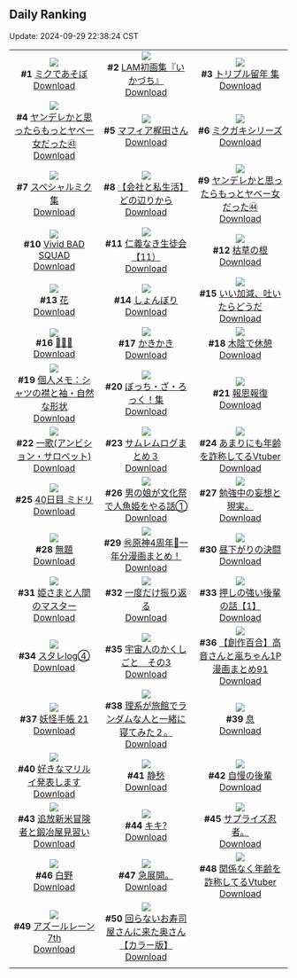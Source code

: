 ## Daily Ranking
Update: 2024-09-29 22:38:24 CST

|      |      |      |
| :----: | :----: | :----: |
| ![](https://i.pixiv.re/c/240x480/img-master/img/2024/09/27/16/16/46/122811803_p0_master1200.jpg)<br>**#1** [ミクであそぼ](https://www.pixiv.net/artworks/122811803)<br>[Download](https://i.pixiv.re/img-original/img/2024/09/27/16/16/46/122811803_p0.jpg) | ![](https://i.pixiv.re/c/240x480/img-master/img/2024/09/27/00/02/24/122798429_p0_master1200.jpg)<br>**#2** [LAM初画集『いかづち』](https://www.pixiv.net/artworks/122798429)<br>[Download](https://i.pixiv.re/img-original/img/2024/09/27/00/02/24/122798429_p0.jpg) | ![](https://i.pixiv.re/c/240x480/img-master/img/2024/09/27/16/50/09/122813087_p0_master1200.jpg)<br>**#3** [トリプル留年 集](https://www.pixiv.net/artworks/122813087)<br>[Download](https://i.pixiv.re/img-original/img/2024/09/27/16/50/09/122813087_p0.jpg) |
| ![](https://i.pixiv.re/c/240x480/img-master/img/2024/09/27/00/00/57/122798288_p0_master1200.jpg)<br>**#4** [ヤンデレかと思ったらもっとヤベー女だった㊸](https://www.pixiv.net/artworks/122798288)<br>[Download](https://i.pixiv.re/img-original/img/2024/09/27/00/00/57/122798288_p0.png) | ![](https://i.pixiv.re/c/240x480/img-master/img/2024/09/27/00/00/29/122798180_p0_master1200.jpg)<br>**#5** [マフィア梶田さん](https://www.pixiv.net/artworks/122798180)<br>[Download](https://i.pixiv.re/img-original/img/2024/09/27/00/00/29/122798180_p0.jpg) | ![](https://i.pixiv.re/c/240x480/img-master/img/2024/09/27/15/40/36/122811976_p0_master1200.jpg)<br>**#6** [ミクガキシリーズ](https://www.pixiv.net/artworks/122811976)<br>[Download](https://i.pixiv.re/img-original/img/2024/09/27/15/40/36/122811976_p0.jpg) |
| ![](https://i.pixiv.re/c/240x480/img-master/img/2024/09/27/16/52/00/122812073_p0_master1200.jpg)<br>**#7** [スペシャルミク集](https://www.pixiv.net/artworks/122812073)<br>[Download](https://i.pixiv.re/img-original/img/2024/09/27/16/52/00/122812073_p0.jpg) | ![](https://i.pixiv.re/c/240x480/img-master/img/2024/09/27/12/00/09/122808676_p0_master1200.jpg)<br>**#8** [【会社と私生活】どの辺りから](https://www.pixiv.net/artworks/122808676)<br>[Download](https://i.pixiv.re/img-original/img/2024/09/27/12/00/09/122808676_p0.jpg) | ![](https://i.pixiv.re/c/240x480/img-master/img/2024/09/28/00/01/19/122825778_p0_master1200.jpg)<br>**#9** [ヤンデレかと思ったらもっとヤベー女だった㊹](https://www.pixiv.net/artworks/122825778)<br>[Download](https://i.pixiv.re/img-original/img/2024/09/28/00/01/19/122825778_p0.png) |
| ![](https://i.pixiv.re/c/240x480/img-master/img/2024/09/27/17/09/44/122813478_p0_master1200.jpg)<br>**#10** [Vivid BAD SQUAD](https://www.pixiv.net/artworks/122813478)<br>[Download](https://i.pixiv.re/img-original/img/2024/09/27/17/09/44/122813478_p0.jpg) | ![](https://i.pixiv.re/c/240x480/img-master/img/2024/09/28/10/47/37/122836332_p0_master1200.jpg)<br>**#11** [仁義なき生徒会【11）](https://www.pixiv.net/artworks/122836332)<br>[Download](https://i.pixiv.re/img-original/img/2024/09/28/10/47/37/122836332_p0.png) | ![](https://i.pixiv.re/c/240x480/img-master/img/2024/09/27/07/30/02/122805182_p0_master1200.jpg)<br>**#12** [枯草の根](https://www.pixiv.net/artworks/122805182)<br>[Download](https://i.pixiv.re/img-original/img/2024/09/27/07/30/02/122805182_p0.jpg) |
| ![](https://i.pixiv.re/c/240x480/img-master/img/2024/09/27/18/55/07/122815966_p0_master1200.jpg)<br>**#13** [花](https://www.pixiv.net/artworks/122815966)<br>[Download](https://i.pixiv.re/img-original/img/2024/09/27/18/55/07/122815966_p0.png) | ![](https://i.pixiv.re/c/240x480/img-master/img/2024/09/27/00/59/52/122800094_p0_master1200.jpg)<br>**#14** [しょんぼり](https://www.pixiv.net/artworks/122800094)<br>[Download](https://i.pixiv.re/img-original/img/2024/09/27/00/59/52/122800094_p0.jpg) | ![](https://i.pixiv.re/c/240x480/img-master/img/2024/09/27/16/10/32/122812444_p0_master1200.jpg)<br>**#15** [いい加減、吐いたらどうだ](https://www.pixiv.net/artworks/122812444)<br>[Download](https://i.pixiv.re/img-original/img/2024/09/27/16/10/32/122812444_p0.jpg) |
| ![](https://i.pixiv.re/c/240x480/img-master/img/2024/09/28/13/06/43/122839107_p0_master1200.jpg)<br>**#16** [🍁🍁🍁](https://www.pixiv.net/artworks/122839107)<br>[Download](https://i.pixiv.re/img-original/img/2024/09/28/13/06/43/122839107_p0.png) | ![](https://i.pixiv.re/c/240x480/img-master/img/2024/09/27/20/30/01/122818627_p0_master1200.jpg)<br>**#17** [かきかき](https://www.pixiv.net/artworks/122818627)<br>[Download](https://i.pixiv.re/img-original/img/2024/09/27/20/30/01/122818627_p0.png) | ![](https://i.pixiv.re/c/240x480/img-master/img/2024/09/28/00/00/20/122825573_p0_master1200.jpg)<br>**#18** [木陰で休憩](https://www.pixiv.net/artworks/122825573)<br>[Download](https://i.pixiv.re/img-original/img/2024/09/28/00/00/20/122825573_p0.png) |
| ![](https://i.pixiv.re/c/240x480/img-master/img/2024/09/28/06/00/05/122832157_p0_master1200.jpg)<br>**#19** [個人メモ：シャツの襟と袖・自然な形状](https://www.pixiv.net/artworks/122832157)<br>[Download](https://i.pixiv.re/img-original/img/2024/09/28/06/00/05/122832157_p0.jpg) | ![](https://i.pixiv.re/c/240x480/img-master/img/2024/09/27/15/59/42/122812247_p0_master1200.jpg)<br>**#20** [ぼっち・ざ・ろっく！集](https://www.pixiv.net/artworks/122812247)<br>[Download](https://i.pixiv.re/img-original/img/2024/09/27/15/59/42/122812247_p0.jpg) | ![](https://i.pixiv.re/c/240x480/img-master/img/2024/09/27/07/11/02/122804962_p0_master1200.jpg)<br>**#21** [報恩報復](https://www.pixiv.net/artworks/122804962)<br>[Download](https://i.pixiv.re/img-original/img/2024/09/27/07/11/02/122804962_p0.jpg) |
| ![](https://i.pixiv.re/c/240x480/img-master/img/2024/09/27/06/41/07/122804582_p0_master1200.jpg)<br>**#22** [一歌(アンビション・サロペット)](https://www.pixiv.net/artworks/122804582)<br>[Download](https://i.pixiv.re/img-original/img/2024/09/27/06/41/07/122804582_p0.jpg) | ![](https://i.pixiv.re/c/240x480/img-master/img/2024/09/28/00/04/00/122826032_p0_master1200.jpg)<br>**#23** [サムレムログまとめ３](https://www.pixiv.net/artworks/122826032)<br>[Download](https://i.pixiv.re/img-original/img/2024/09/28/00/04/00/122826032_p0.jpg) | ![](https://i.pixiv.re/c/240x480/img-master/img/2024/09/27/21/04/33/122819728_p0_master1200.jpg)<br>**#24** [あまりにも年齢を詐称してるVtuber](https://www.pixiv.net/artworks/122819728)<br>[Download](https://i.pixiv.re/img-original/img/2024/09/27/21/04/33/122819728_p0.png) |
| ![](https://i.pixiv.re/c/240x480/img-master/img/2024/09/27/00/00/30/122798187_p0_master1200.jpg)<br>**#25** [40日目 ミドリ](https://www.pixiv.net/artworks/122798187)<br>[Download](https://i.pixiv.re/img-original/img/2024/09/27/00/00/30/122798187_p0.png) | ![](https://i.pixiv.re/c/240x480/img-master/img/2024/09/27/12/00/20/122808709_p0_master1200.jpg)<br>**#26** [男の娘が文化祭で人魚姫をやる話①](https://www.pixiv.net/artworks/122808709)<br>[Download](https://i.pixiv.re/img-original/img/2024/09/27/12/00/20/122808709_p0.jpg) | ![](https://i.pixiv.re/c/240x480/img-master/img/2024/09/27/19/10/26/122816475_p0_master1200.jpg)<br>**#27** [勉強中の妄想と現実。](https://www.pixiv.net/artworks/122816475)<br>[Download](https://i.pixiv.re/img-original/img/2024/09/27/19/10/26/122816475_p0.jpg) |
| ![](https://i.pixiv.re/c/240x480/img-master/img/2024/09/27/05/50/34/122803984_p0_master1200.jpg)<br>**#28** [無題](https://www.pixiv.net/artworks/122803984)<br>[Download](https://i.pixiv.re/img-original/img/2024/09/27/05/50/34/122803984_p0.png) | ![](https://i.pixiv.re/c/240x480/img-master/img/2024/09/28/12/36/13/122838523_p0_master1200.jpg)<br>**#29** [㊗️原神4周年🎉一年分漫画まとめ！](https://www.pixiv.net/artworks/122838523)<br>[Download](https://i.pixiv.re/img-original/img/2024/09/28/12/36/13/122838523_p0.jpg) | ![](https://i.pixiv.re/c/240x480/img-master/img/2024/09/28/10/52/33/122836427_p0_master1200.jpg)<br>**#30** [昼下がりの決闘](https://www.pixiv.net/artworks/122836427)<br>[Download](https://i.pixiv.re/img-original/img/2024/09/28/10/52/33/122836427_p0.jpg) |
| ![](https://i.pixiv.re/c/240x480/img-master/img/2024/09/27/01/16/10/122800497_p0_master1200.jpg)<br>**#31** [姫さまと人間のマスター](https://www.pixiv.net/artworks/122800497)<br>[Download](https://i.pixiv.re/img-original/img/2024/09/27/01/16/10/122800497_p0.png) | ![](https://i.pixiv.re/c/240x480/img-master/img/2024/09/27/00/00/39/122798231_p0_master1200.jpg)<br>**#32** [一度だけ振り返る](https://www.pixiv.net/artworks/122798231)<br>[Download](https://i.pixiv.re/img-original/img/2024/09/27/00/00/39/122798231_p0.png) | ![](https://i.pixiv.re/c/240x480/img-master/img/2024/09/28/00/46/32/122825936_p0_master1200.jpg)<br>**#33** [押しの強い後輩の話【1】](https://www.pixiv.net/artworks/122825936)<br>[Download](https://i.pixiv.re/img-original/img/2024/09/28/00/46/32/122825936_p0.jpg) |
| ![](https://i.pixiv.re/c/240x480/img-master/img/2024/09/27/21/28/21/122820437_p0_master1200.jpg)<br>**#34** [スタレlog④](https://www.pixiv.net/artworks/122820437)<br>[Download](https://i.pixiv.re/img-original/img/2024/09/27/21/28/21/122820437_p0.jpg) | ![](https://i.pixiv.re/c/240x480/img-master/img/2024/09/27/00/00/38/122798226_p0_master1200.jpg)<br>**#35** [宇宙人のかくしごと　その3](https://www.pixiv.net/artworks/122798226)<br>[Download](https://i.pixiv.re/img-original/img/2024/09/27/00/00/38/122798226_p0.png) | ![](https://i.pixiv.re/c/240x480/img-master/img/2024/09/28/00/02/15/122825894_p0_master1200.jpg)<br>**#36** [【創作百合】高音さんと嵐ちゃん1P漫画まとめ91](https://www.pixiv.net/artworks/122825894)<br>[Download](https://i.pixiv.re/img-original/img/2024/09/28/00/02/15/122825894_p0.jpg) |
| ![](https://i.pixiv.re/c/240x480/img-master/img/2024/09/27/00/02/37/122798447_p0_master1200.jpg)<br>**#37** [妖怪手帳 21](https://www.pixiv.net/artworks/122798447)<br>[Download](https://i.pixiv.re/img-original/img/2024/09/27/00/02/37/122798447_p0.jpg) | ![](https://i.pixiv.re/c/240x480/img-master/img/2024/09/28/18/04/33/122845694_p0_master1200.jpg)<br>**#38** [理系が旅館でランダムな人と一緒に寝てみた２。](https://www.pixiv.net/artworks/122845694)<br>[Download](https://i.pixiv.re/img-original/img/2024/09/28/18/04/33/122845694_p0.jpg) | ![](https://i.pixiv.re/c/240x480/img-master/img/2024/09/27/19/38/59/122817193_p0_master1200.jpg)<br>**#39** [息](https://www.pixiv.net/artworks/122817193)<br>[Download](https://i.pixiv.re/img-original/img/2024/09/27/19/38/59/122817193_p0.jpg) |
| ![](https://i.pixiv.re/c/240x480/img-master/img/2024/09/27/00/00/24/122798156_p0_master1200.jpg)<br>**#40** [好きなマリルイ発表します](https://www.pixiv.net/artworks/122798156)<br>[Download](https://i.pixiv.re/img-original/img/2024/09/27/00/00/24/122798156_p0.png) | ![](https://i.pixiv.re/c/240x480/img-master/img/2024/09/27/00/00/26/122798164_p0_master1200.jpg)<br>**#41** [静愁](https://www.pixiv.net/artworks/122798164)<br>[Download](https://i.pixiv.re/img-original/img/2024/09/27/00/00/26/122798164_p0.jpg) | ![](https://i.pixiv.re/c/240x480/img-master/img/2024/09/27/19/40/15/122817234_p0_master1200.jpg)<br>**#42** [自慢の後輩](https://www.pixiv.net/artworks/122817234)<br>[Download](https://i.pixiv.re/img-original/img/2024/09/27/19/40/15/122817234_p0.jpg) |
| ![](https://i.pixiv.re/c/240x480/img-master/img/2024/09/27/13/16/23/122809876_p0_master1200.jpg)<br>**#43** [追放新米冒険者と鍛冶屋見習い](https://www.pixiv.net/artworks/122809876)<br>[Download](https://i.pixiv.re/img-original/img/2024/09/27/13/16/23/122809876_p0.jpg) | ![](https://i.pixiv.re/c/240x480/img-master/img/2024/09/27/17/07/29/122813437_p0_master1200.jpg)<br>**#44** [キキ?](https://www.pixiv.net/artworks/122813437)<br>[Download](https://i.pixiv.re/img-original/img/2024/09/27/17/07/29/122813437_p0.jpg) | ![](https://i.pixiv.re/c/240x480/img-master/img/2024/09/27/12/03/31/122807299_p0_master1200.jpg)<br>**#45** [サプライズ忍者。](https://www.pixiv.net/artworks/122807299)<br>[Download](https://i.pixiv.re/img-original/img/2024/09/27/12/03/31/122807299_p0.jpg) |
| ![](https://i.pixiv.re/c/240x480/img-master/img/2024/09/27/01/51/58/122801224_p0_master1200.jpg)<br>**#46** [白野](https://www.pixiv.net/artworks/122801224)<br>[Download](https://i.pixiv.re/img-original/img/2024/09/27/01/51/58/122801224_p0.jpg) | ![](https://i.pixiv.re/c/240x480/img-master/img/2024/09/28/12/08/29/122837957_p0_master1200.jpg)<br>**#47** [急展開。](https://www.pixiv.net/artworks/122837957)<br>[Download](https://i.pixiv.re/img-original/img/2024/09/28/12/08/29/122837957_p0.jpg) | ![](https://i.pixiv.re/c/240x480/img-master/img/2024/09/28/21/10/01/122851371_p0_master1200.jpg)<br>**#48** [関係なく年齢を詐称してるVtuber](https://www.pixiv.net/artworks/122851371)<br>[Download](https://i.pixiv.re/img-original/img/2024/09/28/21/10/01/122851371_p0.png) |
| ![](https://i.pixiv.re/c/240x480/img-master/img/2024/09/28/17/15/18/122844326_p0_master1200.jpg)<br>**#49** [アズールレーン7th](https://www.pixiv.net/artworks/122844326)<br>[Download](https://i.pixiv.re/img-original/img/2024/09/28/17/15/18/122844326_p0.jpg) | ![](https://i.pixiv.re/c/240x480/img-master/img/2024/09/27/00/01/15/122798320_p0_master1200.jpg)<br>**#50** [回らないお寿司屋さんに来た奥さん【カラー版】](https://www.pixiv.net/artworks/122798320)<br>[Download](https://i.pixiv.re/img-original/img/2024/09/27/00/01/15/122798320_p0.jpg) |
|      |
